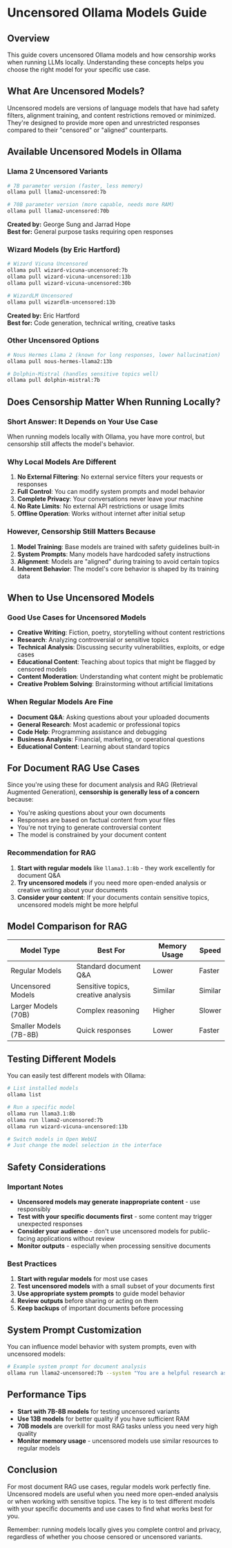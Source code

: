 # Uncensored Ollama Models Guide

## Overview

This guide covers uncensored Ollama models and how censorship works when running LLMs locally. Understanding these concepts helps you choose the right model for your specific use case.

## What Are Uncensored Models?

Uncensored models are versions of language models that have had safety filters, alignment training, and content restrictions removed or minimized. They're designed to provide more open and unrestricted responses compared to their "censored" or "aligned" counterparts.

## Available Uncensored Models in Ollama

### Llama 2 Uncensored Variants

```bash
# 7B parameter version (faster, less memory)
ollama pull llama2-uncensored:7b

# 70B parameter version (more capable, needs more RAM)
ollama pull llama2-uncensored:70b
```

**Created by:** George Sung and Jarrad Hope  
**Best for:** General purpose tasks requiring open responses

### Wizard Models (by Eric Hartford)

```bash
# Wizard Vicuna Uncensored
ollama pull wizard-vicuna-uncensored:7b
ollama pull wizard-vicuna-uncensored:13b
ollama pull wizard-vicuna-uncensored:30b

# WizardLM Uncensored
ollama pull wizardlm-uncensored:13b
```

**Created by:** Eric Hartford  
**Best for:** Code generation, technical writing, creative tasks

### Other Uncensored Options

```bash
# Nous Hermes Llama 2 (known for long responses, lower hallucination)
ollama pull nous-hermes-llama2:13b

# Dolphin-Mistral (handles sensitive topics well)
ollama pull dolphin-mistral:7b
```

## Does Censorship Matter When Running Locally?

### Short Answer: It Depends on Your Use Case

When running models locally with Ollama, you have more control, but censorship still affects the model's behavior.

### Why Local Models Are Different

1. **No External Filtering**: No external service filters your requests or responses
2. **Full Control**: You can modify system prompts and model behavior
3. **Complete Privacy**: Your conversations never leave your machine
4. **No Rate Limits**: No external API restrictions or usage limits
5. **Offline Operation**: Works without internet after initial setup

### However, Censorship Still Matters Because

1. **Model Training**: Base models are trained with safety guidelines built-in
2. **System Prompts**: Many models have hardcoded safety instructions
3. **Alignment**: Models are "aligned" during training to avoid certain topics
4. **Inherent Behavior**: The model's core behavior is shaped by its training data

## When to Use Uncensored Models

### Good Use Cases for Uncensored Models

- **Creative Writing**: Fiction, poetry, storytelling without content restrictions
- **Research**: Analyzing controversial or sensitive topics
- **Technical Analysis**: Discussing security vulnerabilities, exploits, or edge cases
- **Educational Content**: Teaching about topics that might be flagged by censored models
- **Content Moderation**: Understanding what content might be problematic
- **Creative Problem Solving**: Brainstorming without artificial limitations

### When Regular Models Are Fine

- **Document Q&A**: Asking questions about your uploaded documents
- **General Research**: Most academic or professional topics
- **Code Help**: Programming assistance and debugging
- **Business Analysis**: Financial, marketing, or operational questions
- **Educational Content**: Learning about standard topics

## For Document RAG Use Cases

Since you're using these for document analysis and RAG (Retrieval Augmented Generation), **censorship is generally less of a concern** because:

- You're asking questions about your own documents
- Responses are based on factual content from your files
- You're not trying to generate controversial content
- The model is constrained by your document content

### Recommendation for RAG

1. **Start with regular models** like `llama3.1:8b` - they work excellently for document Q&A
2. **Try uncensored models** if you need more open-ended analysis or creative writing about your documents
3. **Consider your content**: If your documents contain sensitive topics, uncensored models might be more helpful

## Model Comparison for RAG

| Model Type | Best For | Memory Usage | Speed |
|------------|----------|--------------|-------|
| Regular Models | Standard document Q&A | Lower | Faster |
| Uncensored Models | Sensitive topics, creative analysis | Similar | Similar |
| Larger Models (70B) | Complex reasoning | Higher | Slower |
| Smaller Models (7B-8B) | Quick responses | Lower | Faster |

## Testing Different Models

You can easily test different models with Ollama:

```bash
# List installed models
ollama list

# Run a specific model
ollama run llama3.1:8b
ollama run llama2-uncensored:7b
ollama run wizard-vicuna-uncensored:13b

# Switch models in Open WebUI
# Just change the model selection in the interface
```

## Safety Considerations

### Important Notes

- **Uncensored models may generate inappropriate content** - use responsibly
- **Test with your specific documents first** - some content may trigger unexpected responses
- **Consider your audience** - don't use uncensored models for public-facing applications without review
- **Monitor outputs** - especially when processing sensitive documents

### Best Practices

1. **Start with regular models** for most use cases
2. **Test uncensored models** with a small subset of your documents first
3. **Use appropriate system prompts** to guide model behavior
4. **Review outputs** before sharing or acting on them
5. **Keep backups** of important documents before processing

## System Prompt Customization

You can influence model behavior with system prompts, even with uncensored models:

```bash
# Example system prompt for document analysis
ollama run llama2-uncensored:7b --system "You are a helpful research assistant. Analyze the provided documents objectively and provide detailed, factual responses based on the content."
```

## Performance Tips

- **Start with 7B-8B models** for testing uncensored variants
- **Use 13B models** for better quality if you have sufficient RAM
- **70B models** are overkill for most RAG tasks unless you need very high quality
- **Monitor memory usage** - uncensored models use similar resources to regular models

## Conclusion

For most document RAG use cases, regular models work perfectly fine. Uncensored models are useful when you need more open-ended analysis or when working with sensitive topics. The key is to test different models with your specific documents and use cases to find what works best for you.

Remember: running models locally gives you complete control and privacy, regardless of whether you choose censored or uncensored variants.
